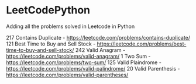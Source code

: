 # LeetCodePython

Adding all the problems solved in Leetcode in Python

217 Contains Duplicate - https://leetcode.com/problems/contains-duplicate/ 
121 Best Time to Buy and Sell Stock - https://leetcode.com/problems/best-time-to-buy-and-sell-stock/ 
242 Valid Anagram - https://leetcode.com/problems/valid-anagram/ 
1 Two Sum - https://leetcode.com/problems/two-sum/ 
125 Valid Plaindrome - https://leetcode.com/problems/valid-palindrome/
20 Valid Parenthesis - https://leetcode.com/problems/valid-parentheses/
